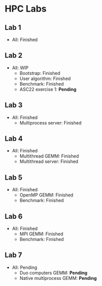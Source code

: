 # HPC Labs

## Lab 1

- All: Finished

## Lab 2

- All: WIP
    - Bootstrap: Finished
    - User algorithm: Finished
    - Benchmark: Finished
    - ASC22 exercise 1: **Pending**

## Lab 3

- All: Finished
    - Multiprocess server: Finished

## Lab 4

- All: Finished
    - Multithread GEMM: Finished
    - Multithread server: Finished

## Lab 5

- All: Finished
    - OpenMP GEMM: Finished
    - Benchmark: Finished

## Lab 6

- All: Finished
    - MPI GEMM: Finished
    - Benchmark: Finished

## Lab 7

- All: Pending
    - Duo computers GEMM: **Pending**
    - Native multiprocess GEMM: **Pending**